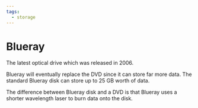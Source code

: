 ```yaml
---
tags:
  - storage
---
```

# Blueray

The latest optical drive which was released in 2006.

Blueray will eventually replace the DVD since it can store far more data. The standard Blueray disk can store up to 25 GB worth of data.

The difference between Blueray disk and a DVD is that Blueray uses a shorter wavelength laser to burn data onto the disk.

